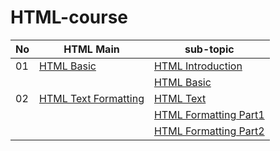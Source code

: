 # HTML-course

| No | HTML Main  | sub-topic |
|----| ------------- | ------------- |
| 01 | [HTML Basic](https://github.com/coding-dragon/html-course/tree/master/01-html-basic)  | [HTML Introduction](https://coding-dragon.github.io/html-course/01-html-basic/html-intro.html) |
| | | [HTML Basic](https://coding-dragon.github.io/html-course/01-html-basic/html-basic.html) |
| 02 | [HTML Text Formatting](https://github.com/coding-dragon/html-course/tree/master/02-html-text-formatting) | [HTML Text](https://coding-dragon.github.io/html-course/02-html-formatting/html-text.html) |
| | | [HTML Formatting Part1 ](https://coding-dragon.github.io/html-course/02-html-formatting/html-text-formatting.html) |
| | | [HTML Formatting Part2](https://coding-dragon.github.io/html-course/02-html-formatting/html-text-formatting2.html) |